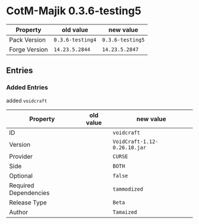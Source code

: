 # CotM-Majik 0.3.6-testing5

Property | old value | new value
---|---|---
Pack Version | `0.3.6-testing4` | `0.3.6-testing5`
Forge Version | `14.23.5.2844` | `14.23.5.2847`


## Entries

### Added Entries

added `voidcraft`

Property | old value | new value
---|---|---
ID |  | `voidcraft`
Version |  | `VoidCraft-1.12-0.26.10.jar`
Provider |  | `CURSE`
Side |  | `BOTH`
Optional |  | `false`
Required Dependencies |  | `tammodized`
Release Type |  | `Beta`
Author |  | `Tamaized`






